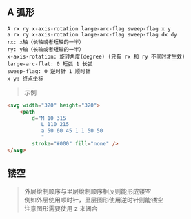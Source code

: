 ## A 弧形
```
A rx ry x-axis-rotation large-arc-flag sweep-flag x y
a rx ry x-axis-rotation large-arc-flag sweep-flag dx dy
rx: x轴（长轴或者短轴的一半）
ry: y轴（长轴或者短轴的一半）
x-axis-rotation: 旋转角度(degree) (只有 rx 和 ry 不同时才生效)
large-arc-flat: 0 短弧 1 长弧
sweep-flag: 0 逆时针 1 顺时针
x y: 终点坐标
```
> 示例
```html
<svg width="320" height="320">
    <path
        d="M 10 315
           L 110 215
           a 50 60 45 1 1 50 50
           "
        stroke="#000" fill="none" />
</svg>
```
## 镂空
> 外层绘制顺序与里层绘制顺序相反则能形成镂空  
> 例如外层使用顺时针，里层图形使用逆时针则能镂空  
> 注意图形需要使用 z 来闭合
